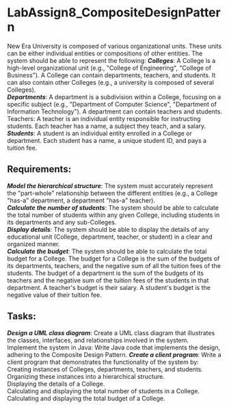 # LabAssign8_CompositeDesignPattern

New Era University is composed of various organizational units. These units can be either individual entities or compositions of other entities. The system should be able to represent the following:
***Colleges***: A College is a high-level organizational unit (e.g., "College of Engineering", "College of Business"). A College can contain departments, teachers, and students. It can also contain other Colleges (e.g., a university is composed of several Colleges).\
***Departments***: A department is a subdivision within a College, focusing on a specific subject (e.g., "Department of Computer Science", "Department of Information Technology"). A department can contain teachers and students.
Teachers: A teacher is an individual entity responsible for instructing students. Each teacher has a name, a subject they teach, and a salary.\
***Students***: A student is an individual entity enrolled in a College or department. Each student has a name, a unique student ID, and pays a tuition fee.
## Requirements:
***Model the hierarchical structure***: The system must accurately represent the "part-whole" relationship between the different entities (e.g., a College "has-a" department, a department "has-a" teacher).\
***Calculate the number of students***: The system should be able to calculate the total number of students within any given College, including students in its departments and any sub-Colleges.\
***Display details***: The system should be able to display the details of any educational unit (College, department, teacher, or student) in a clear and organized manner.\
***Calculate the budget***: The system should be able to calculate the total budget for a College. The budget for a College is the sum of the budgets of its departments, teachers, and the negative sum of all the tuition fees of the students. The budget of a department is the sum of the budgets of its teachers and the negative sum of the tuition fees of the students in that department. A teacher's budget is their salary. A student's budget is the negative value of their tuition fee.
## Tasks:
***Design a UML class diagram***: Create a UML class diagram that illustrates the classes, interfaces, and relationships involved in the system.\
Implement the system in Java: Write Java code that implements the design, adhering to the Composite Design Pattern.
***Create a client program***: Write a client program that demonstrates the functionality of the system by:\
Creating instances of Colleges, departments, teachers, and students.\
Organizing these instances into a hierarchical structure.\
Displaying the details of a College.\
Calculating and displaying the total number of students in a College.\
Calculating and displaying the total budget of a College.
